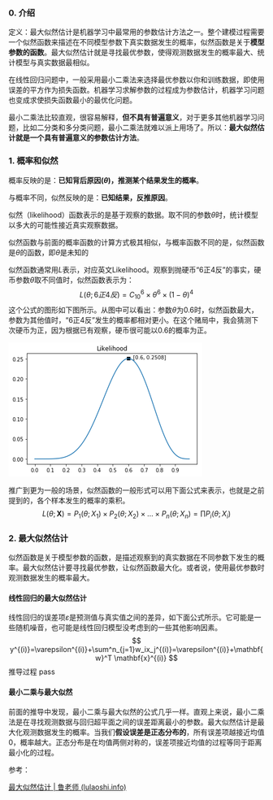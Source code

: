 ### 0. 介绍

定义：最大似然估计是机器学习中最常用的参数估计方法之一。整个建模过程需要一个似然函数来描述在不同模型参数下真实数据发生的概率，似然函数是关于**模型参数的函数**。最大似然估计就是寻找最优参数，使得观测数据发生的概率最大、统计模型与真实数据最相似。

在线性回归问题中，一般采用最小二乘法来选择最优参数以你和训练数据，即使用误差的平方作为损失函数。机器学习求解参数的过程成为参数估计，机器学习问题也变成求使损失函数最小的最优化问题。

最小二乘法比较直观，很容易解释，**但不具有普遍意义**，对于更多其他机器学习问题，比如二分类和多分类问题，最小二乘法就难以派上用场了。所以：**最大似然估计就是一个具有普遍意义的参数估计方法**。

### 1. 概率和似然

概率反映的是：**已知背后原因($\theta$)，推测某个结果发生的概率**。

与概率不同，似然反映的是：**已知结果，反推原因**。

似然（likelihood）函数表示的是基于观察的数据。取不同的参数$\theta$时，统计模型以多大的可能性接近真实观察数据。

似然函数与前面的概率函数的计算方式极其相似，与概率函数不同的是，似然函数是$\theta$的函数，即$\theta$是未知的

似然函数通常用$L$表示，对应英文Likelihood。观察到抛硬币“6正4反”的事实，硬币参数$\theta$取不同值时，似然函数表示为：
$$
L(\theta;6正4反)=C_10^6\times\theta^6\times(1-\theta)^4
$$
这个公式的图形如下图所示。从图中可以看出：参数$\theta$为0.6时，似然函数最大，参数为其他值时，“6正4反”发生的概率都相对更小。在这个赌局中，我会猜测下次硬币为正，因为根据已有观察，硬币很可能以0.6的概率为正。



![“6正4反”的似然函数](imags/2020-05-24-135208.png)

推广到更为一般的场景，似然函数的一般形式可以用下面公式来表示，也就是之前提到的，各个样本发生的概率的乘积。
$$
L(\theta;\mathbf{X})=P_1(\theta;X_1)\times P_2(\theta;X_2)\times\dots\times P_n(\theta;X_n) = \prod P_i(\theta;X_i)
$$

### 2. 最大似然估计

似然函数是关于模型参数的函数，是描述观察到的真实数据在不同参数下发生的概率。最大似然估计要寻找最优参数，让似然函数最大化。或者说，使用最优参数时观测数据发生的概率最大。

#### 线性回归的最大似然估计

线性回归的误差项$\varepsilon$是预测值与真实值之间的差异，如下面公式所示。它可能是一些随机噪音，也可能是线性回归模型没考虑到的一些其他影响因素。
$$
y^{(i)}=\varepsilon^{(i)}+\sum^n_{j=1}w_ix_j^{(i)}=\varepsilon^{(i)}+\mathbf{w}^T \mathbf{x}^{(i)}
$$
推导过程 pass

#### 最小二乘与最大似然

前面的推导中发现，最小二乘与最大似然的公式几乎一样。直观上来说，最小二乘法是在寻找观测数据与回归超平面之间的误差距离最小的参数。最大似然估计是最大化观测数据发生的概率。当我们**假设误差是正态分布的**，所有误差项越接近均值0，概率越大。正态分布是在均值两侧对称的，误差项接近均值的过程等同于距离最小化的过程。

参考：

[最大似然估计 | 鲁老师 (lulaoshi.info)](https://lulaoshi.info/machine-learning/linear-model/maximum-likelihood-estimation.html)